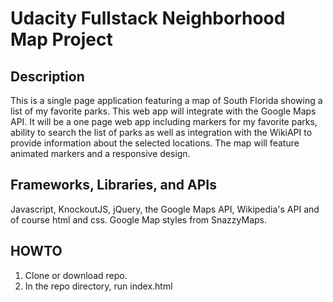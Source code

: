 # Udacity Fullstack Neighborhood Map Project

## Description
This is a single page application featuring a map of South Florida showing a list of my favorite parks. This web app will integrate with the Google Maps API. It will be a one page web app including markers for my favorite parks, ability to search the list of parks as well as integration with the WikiAPI to provide information about the selected locations. The map will feature animated markers and a responsive design.

## Frameworks, Libraries, and APIs
Javascript, KnockoutJS, jQuery, the Google Maps API, Wikipedia's API and of course html and css. Google Map styles from SnazzyMaps.

## HOWTO  
1. Clone or download repo.
2. In the repo directory, run index.html
